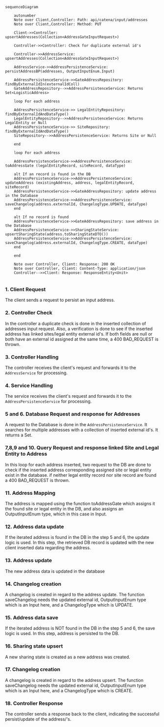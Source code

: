 ````mermaid
sequenceDiagram

    autonumber
    Note over Client,Controller: Path: api/catena/input/addresses
    Note over Client,Controller: Method: PUT

    Client->>Controller: upsertAddresses(Collection<AddressGateInputRequest>)

    Controller->>Controller: Check for duplicate external id's

    Controller->>AddressService: upsertAddresses(Collection<AddressGateInputRequest>)

    AddressService->>AddressPersistenceService: persistAddressBP(addresses, OutputInputEnum.Input)

    AddressPersistenceService->>GateAddressRepository: findByExternalIdIn(externalIdColl) 
    GateAddressRepository-->>AddressPersistenceService: Returns Set<LogisticAddress>

    loop For each address

    AddressPersistenceService->> LegalEntityRepository: findByExternalIdAndDataType()
    LegalEntityRepository-->>AddressPersistenceService: Returns LegalEntity or Null
    AddressPersistenceService->> SiteRepository: findByExternalIdAndDataType()
    SiteRepository-->>AddressPersistenceService: Returns Site or Null

    end

    loop For each address

    AddressPersistenceService->>AddressPersistenceService: toAddressGate (legalEntityRecord, siteRecord, dataType)

    alt If an record is found in the DB
    AddressPersistenceService->>AddressPersistenceService: updateAddress (existingAddress, address, legalEntityRecord, siteRecord)
    AddressPersistenceService->>GateAddressRepository: update address in the Database
    AddressPersistenceService->>AddressPersistenceService: saveChangelog(address.externalId, ChangelogType.UPDATE, dataType)
    end

    alt If no record is found
    AddressPersistenceService->>GateAddressRepository: save address in the Database
    AddressPersistenceService->>SharingStateService: upsertSharingState(address.toSharingStateDTO())
    AddressPersistenceService->>AddressPersistenceService: saveChangelog(address.externalId, ChangelogType.CREATE, dataType)
    end

    end

    Note over Controller, Client: Response: 200 OK 
    Note over Controller, Client: Content-Type: application/json
    Controller-->>Client: Response: ResponseEntity<Unit>


````

### 1. Client Request

The client sends a request to persist an input address.

### 2. Controller Check

In the controller a duplicate check is done in the inserted collection of addresses input request. Also, a verification is done to see if the inserted address
has linked sites/legal entity external id's. If both fields are null or both have an external id assigned at the same time, a 400 BAD_REQUEST is thrown.

### 3. Controller Handling

The controller receives the client's request and forwards it to the `AddressService` for processing.

### 4. Service Handling

The service receives the client's request and forwards it to the `AddressPersistenceService` for processing.

### 5 and 6. Database Request and response for Addresses

A request to the Database is done in the `AddressPersistenceService`. It searches for multiple addresses with a collection of inserted external id's. It returns
a Set<LogisticAddress>.

### 7,8,9 and 10. Query Request and response linked Site and Legal Entity to Address

In this loop for each address inserted, two request to the DB are done to check if the inserted address corresponding assigned site or legal entity exist in the
database. if neither legal entity record nor site record are found a 400 BAD_REQUEST is thrown.

### 11. Address Mapping

The address is mapped using the function toAddressGate which assigns it the found site or legal entity in the DB, and also assigns an OutputInputEnum type,
which in this case in Input.

### 12. Address data update

If the iterated address is found in the DB in the step 5 and 6, the update logic is used. In this step, the retrieved DB record is updated with the new client
inserted data regarding the address.

### 13. Address update

The new address data is updated in the database

### 14. Changelog creation

A changelog is created in regard to the address update. The function saveChangelog needs the updated external id, OutputInputEnum type which is an Input here,
and a ChangelogType which is UPDATE.

### 15. Address data save

If the iterated address is NOT found in the DB in the step 5 and 6, the save logic is used. In this step, address is persisted to the DB.

### 16. Sharing state upsert

A new sharing state is created as a new address was created.

### 17. Changelog creation

A changelog is created in regard to the address upsert. The function saveChangelog needs the updated external id, OutputInputEnum type which is an Input here,
and a ChangelogType which is CREATE.

### 18. Controller Response

The controller sends a response back to the client, indicating the successful persist/update of the address/'s.